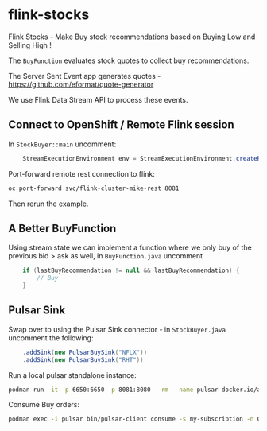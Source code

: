 # flink-stocks

Flink Stocks - Make Buy stock recommendations based on Buying Low and Selling High !

The `BuyFunction` evaluates stock quotes to collect buy recommendations.

The Server Sent Event app generates quotes - https://github.com/eformat/quote-generator

We use Flink Data Stream API to process these events.

## Connect to OpenShift / Remote Flink session

In `StockBuyer::main` uncomment:

```java
    StreamExecutionEnvironment env = StreamExecutionEnvironment.createRemoteEnvironment("localhost", 8081, "target/flink-stocks-0.1.jar");
```

Port-forward remote rest connection to flink:

```bash
oc port-forward svc/flink-cluster-mike-rest 8081
```

Then rerun the example.

## A Better BuyFunction

Using stream state we can implement a function where we only buy of the previous bid > ask as well, in `BuyFunction.java` uncomment

```java
    if (lastBuyRecommendation != null && lastBuyRecommendation) {
        // Buy
    }
```

## Pulsar Sink

Swap over to using the Pulsar Sink connector - in `StockBuyer.java` uncomment the following:
```java
    .addSink(new PulsarBuySink("NFLX"))
    .addSink(new PulsarBuySink("RHT"))
```

Run a local pulsar standalone instance:
```bash
podman run -it -p 6650:6650 -p 8081:8080 --rm --name pulsar docker.io/apachepulsar/pulsar:2.10.2 bin/pulsar standalone
```

Consume Buy orders:
```bash
podman exec -i pulsar bin/pulsar-client consume -s my-subscription -n 0 persistent://public/default/orders
```

